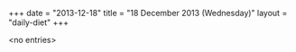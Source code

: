+++
date = "2013-12-18"
title = "18 December 2013 (Wednesday)"
layout = "daily-diet"
+++


\<no entries\>


